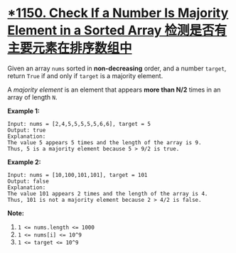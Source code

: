 # [*1150. Check If a Number Is Majority Element in a Sorted Array 检测是否有主要元素在排序数组中](https://leetcode.com/problems/check-if-a-number-is-majority-element-in-a-sorted-array/)

Given an array `nums` sorted in **non-decreasing** order, and a number `target`, return `True` if and only if `target` is a majority element.

A *majority element* is an element that appears **more than N/2** times in an array of length `N`.

 

**Example 1:**

```
Input: nums = [2,4,5,5,5,5,5,6,6], target = 5
Output: true
Explanation: 
The value 5 appears 5 times and the length of the array is 9.
Thus, 5 is a majority element because 5 > 9/2 is true.
```

**Example 2:**

```
Input: nums = [10,100,101,101], target = 101
Output: false
Explanation: 
The value 101 appears 2 times and the length of the array is 4.
Thus, 101 is not a majority element because 2 > 4/2 is false.
```

 

**Note:**

1. `1 <= nums.length <= 1000`
2. `1 <= nums[i] <= 10^9`
3. `1 <= target <= 10^9`